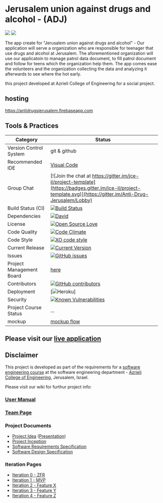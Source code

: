 
# Jerusalem union against drugs and alcohol - (ADJ)
<img src="https://static.wixstatic.com/media/00de82_2038740ff78f497c8cc89cd7a564926b.png/v1/fill/w_291,h_115,al_c,usm_0.66_1.00_0.01/00de82_2038740ff78f497c8cc89cd7a564926b.png" > <img src="http://static.wixstatic.com/media/00de82_6f35d7d805de4b989e7d29e16acb31d0.gif_256">

The app create for "Jerusalem union against drugs and alcohol" - Our application will serve a organization who are responsible for teenager that use drugs and alcohol at Jerusalem.
The aforementioned organization will use our applicatoin to manage patrol data document, to fill patrol document and follow for teens which the organization help them.
The app comes ease the volunteers and the organization collecting the data and analyzing it afterwards to see where the hot early.

this project developed at Azrieli College of Engineering for a social project.

## hosting
https://antidrugsjerusalem.firebaseapp.com

## Tools & Practices

|Category|Status|
|---|---|
| Version Control System| git & github |
| Recommended IDE | [Visual Code](https://www.#.com)|
| Group Chat | [![Join the chat at https://gitter.im/jce-il/project-template](https://badges.gitter.im/jce-il/project-template.svg)](https://gitter.im/Anti-Drug-Jerusalem/Lobby) |
| Build Status (CI) |  [![Build Status](https://travis-ci.org/jce-il/project-template.svg?branch=master)](https://travis-ci.org/jce-il/project-template) |
| Dependencies | [![David](https://img.shields.io/david/dev/idleberg/vscode-badges.svg?style=flat-square)](https://david-dm.org/jce-il/project-template?type=dev) |
| License | [![Open Source Love](https://badges.frapsoft.com/os/mit/mit.svg?v=102)](https://github.com/ellerbrock/open-source-badge/) |
| Code Quality | [![Code Climate](https://codeclimate.com/github/jce-il/project-template.svg)](https://codeclimate.com/github/jce-il/project-template) |
| Code Style | [![XO code style](https://img.shields.io/badge/code_style-XO-5ed9c7.svg)](https://github.com/jce-il/project-template) |
| Current Release | [![Current Version](https://img.shields.io/github/release/jce-il/project-template.svg?style=flat)](https://github.com/jce-il/project-template/releases) |
| Issues | [![GitHub issues](https://img.shields.io/github/issues/jce-il/project-template.svg?style=flat)](https://github.com/eranhd/Anti-Drug-Jerusalem/issues) |
| Project Management Board| [here](https://github.com/eranhd/Anti-Drug-Jerusalem/projects/1) |
| Contributors | [![GitHub contributors](https://img.shields.io/github/contributors/jce-il/project-template.svg)](https://github.com/jce-il/project-template/graphs/contributors)|
| Deployment | [![Heroku](http://heroku-badge.herokuapp.com/?app=my-app&style=flat&svg=1&root=index.html)] |
| Security | [![Known Vulnerabilities](https://snyk.io/test/github/jce-il/project-template/badge.svg)](https://snyk.io/test/github/jce-il/project-template) |
| Project Course Status | ... |
|mockup|[mockup flow](https://wireframepro.mockflow.com/view/D2231ba9b82f08d9041b6c49928bdc6e1)|

## Please visit our [live application](https://antidrugsjerusalem.firebaseapp.com)


## Disclaimer
This project is developed as part of the requirements for a [software engineering course](https://github.com/jce-il/se-class/wiki) at the software engineering department - [Azrieli College of Engineering](http://www.jce.ac.il/), Jerusalem, Israel.

Please visit our wiki for furthur project info: 

### [User Manual](../../wiki/user-manual)

### [Team Page](../../wiki/team)

### Project Documents
- [Project Idea](docs/idea.pdf) ([Presentation](docs/idea-slides.pdf))
- [Project Inception](../../wiki/inception)
- [Software Requirements Specification](../../wiki/srs)
- [Software Design Specification](../../wiki/sds)

### Iteration Pages
- [Iteration 0 - ZFR](https://github.com/eranhd/Anti-Drug-Jerusalem/wiki/Iteration-0---ZFR)
- [Iteration 1 - MVP]()
- [Iteration 2 - Feature X](https://github.com/eranhd/Anti-Drug-Jerusalem/wiki/iteration-2)
- [Iteration 3 - Feature Y]()
- [Iteration 4 - Feature Z]()





